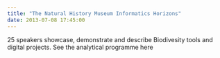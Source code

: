 ```yaml
---
title: "The Natural History Museum Informatics Horizons"
date: 2013-07-08 17:45:00
---
```


25 speakers showcase, demonstrate and describe Biodivesity tools and digital projects. See the analytical programme here

